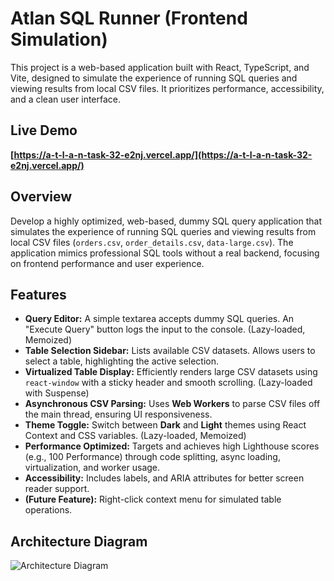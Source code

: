 # Atlan SQL Runner (Frontend Simulation)

This project is a web-based application built with React, TypeScript, and Vite, designed to simulate the experience of running SQL queries and viewing results from local CSV files. It prioritizes performance, accessibility, and a clean user interface.

## Live Demo

**[https://a-t-l-a-n-task-32-e2nj.vercel.app/](https://a-t-l-a-n-task-32-e2nj.vercel.app/)**

## Overview

Develop a highly optimized, web-based, dummy SQL query application that simulates the experience of running SQL queries and viewing results from local CSV files (`orders.csv`, `order_details.csv`, `data-large.csv`). The application mimics professional SQL tools without a real backend, focusing on frontend performance and user experience.

## Features

*   **Query Editor:** A simple textarea accepts dummy SQL queries. An "Execute Query" button logs the input to the console. (Lazy-loaded, Memoized)
*   **Table Selection Sidebar:** Lists available CSV datasets. Allows users to select a table, highlighting the active selection.
*   **Virtualized Table Display:** Efficiently renders large CSV datasets using `react-window` with a sticky header and smooth scrolling. (Lazy-loaded with Suspense)
*   **Asynchronous CSV Parsing:** Uses **Web Workers** to parse CSV files off the main thread, ensuring UI responsiveness.
*   **Theme Toggle:** Switch between **Dark** and **Light** themes using React Context and CSS variables. (Lazy-loaded, Memoized)
*   **Performance Optimized:** Targets and achieves high Lighthouse scores (e.g., 100 Performance) through code splitting, async loading, virtualization, and worker usage.
*   **Accessibility:** Includes labels, and ARIA attributes for better screen reader support.
*   **(Future Feature):** Right-click context menu for simulated table operations.


## Architecture Diagram

![Architecture Diagram](https://i.imgur.com/6kugYOC.png)
